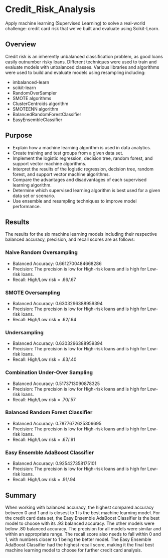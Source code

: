 # Credit_Risk_Analysis

Apply machine learning (Supervised Learning) to solve a real-world challenge: credit card risk that we've built and evaluate using Scikit-Learn.

## Overview
Credit risk is an inherently unbalanced classification problem, as good loans easily outnumber risky loans. Different techniques were used to train and evaluate models with unbalanced classes. Various libraries and algorithms were used to build and evaluate models using resampling including:
 - imbalanced-learn
 - scikit-learn
 - RandomOverSampler
 - SMOTE algorithms
 - ClusterCentroids algorithm
 - SMOTEENN algorithm
 - BalancedRandomForestClassifier 
 - EasyEnsembleClassifier 
 
## Purpose

 - Explain how a machine learning algorithm is used in data analytics.
 - Create training and test groups from a given data set.
 - Implement the logistic regression, decision tree, random forest, and support vector machine algorithms.
 - Interpret the results of the logistic regression, decision tree, random forest, and support vector machine algorithms.
 - Compare the advantages and disadvantages of each supervised learning algorithm.
 - Determine which supervised learning algorithm is best used for a given data set or scenario.
 - Use ensemble and resampling techniques to improve model performance.

## Results
The results for the six machine learning models including their respective balanced accuracy, precision, and recall scores are as follows:

### Naive Random Oversampling
 - Balanced Accuracy: 0.6612700484668286
 - Precision: The precision is low for High-risk loans and is high for Low-risk loans.
 - Recall: High/Low risk = .66/.67

### SMOTE Oversampling
 - Balanced Accuracy: 0.6303296388959394
 - Precision: The precision is low for High-risk loans and is high for Low-risk loans.
 - Recall: High/Low risk = .62/.64

### Undersampling
 - Balanced Accuracy: 0.6303296388959394
 - Precision: The precision is low for High-risk loans and is high for Low-risk loans.
 - Recall: High/Low risk = .63/.40

### Combination Under-Over Sampling
 - Balanced Accuracy: 0.5173713090878325
 - Precision: The precision is low for High-risk loans and is high for Low-risk loans.
 - Recall: High/Low risk = .70/.57

### Balanced Random Forest Classifier
 - Balanced Accuracy: 0.7877672625306695
 - Precision: The precision is low for High-risk loans and is high for Low-risk loans.
 - Recall: High/Low risk = .67/.91

### Easy Ensemble AdaBoost Classifier
 - Balanced Accuracy: 0.925427358175101
 - Precision: The precision is low for High-risk loans and is high for Low-risk loans.
 - Recall: High/Low risk = .91/.94

## Summary
When working with balanced accuracy, the highest compared accuracy between 0 and 1 and is closest to 1 is the best machine learning model. For the credit card data set, the Easy Ensemble AdaBoost Classifier is the best model to choose with its .93 balanced accuracy. The other models were below .80 balanced accuracy. The precision for all models were similar and within an appropriate range. The recall score also needs to fall within 0 and 1, with numbers closer to 1 being the better model. The Easy Ensemble AdaBoost Classifier had the highest recall score, making it the final best machine learning model to choose for further credit card analysis.


